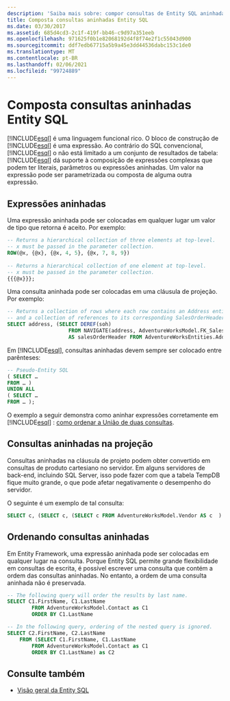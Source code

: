 ```yaml
---
description: 'Saiba mais sobre: compor consultas de Entity SQL aninhadas'
title: Composta consultas aninhadas Entity SQL
ms.date: 03/30/2017
ms.assetid: 685d4cd3-2c1f-419f-bb46-c9d97a351eeb
ms.openlocfilehash: 971625f0b1e82068192d4f8f74e2f1c55043d900
ms.sourcegitcommit: ddf7edb67715a5b9a45e3dd44536dabc153c1de0
ms.translationtype: MT
ms.contentlocale: pt-BR
ms.lasthandoff: 02/06/2021
ms.locfileid: "99724889"
---
```

# <a name="composing-nested-entity-sql-queries"></a>Composta consultas aninhadas Entity SQL

[!INCLUDE[esql](../../../../../../includes/esql-md.md)] é uma linguagem funcional rico. O bloco de construção de [!INCLUDE[esql](../../../../../../includes/esql-md.md)] é uma expressão. Ao contrário do SQL convencional, [!INCLUDE[esql](../../../../../../includes/esql-md.md)] o não está limitado a um conjunto de resultados de tabela: [!INCLUDE[esql](../../../../../../includes/esql-md.md)] dá suporte à composição de expressões complexas que podem ter literais, parâmetros ou expressões aninhadas. Um valor na expressão pode ser parametrizada ou composta de alguma outra expressão.  
  
## <a name="nested-expressions"></a>Expressões aninhadas  

 Uma expressão aninhada pode ser colocadas em qualquer lugar um valor de tipo que retorna é aceito. Por exemplo:  
  
```sql  
-- Returns a hierarchical collection of three elements at top-level.
-- x must be passed in the parameter collection.  
ROW(@x, {@x}, {@x, 4, 5}, {@x, 7, 8, 9})  
  
-- Returns a hierarchical collection of one element at top-level.  
-- x must be passed in the parameter collection.  
{{{@x}}};  
```  
  
 Uma consulta aninhada pode ser colocadas em uma cláusula de projeção. Por exemplo:  
  
```sql  
-- Returns a collection of rows where each row contains an Address entity.  
-- and a collection of references to its corresponding SalesOrderHeader entities.  
SELECT address, (SELECT DEREF(soh)
                    FROM NAVIGATE(address, AdventureWorksModel.FK_SalesOrderHeader_Address_BillToAddressID) AS soh)
                    AS salesOrderHeader FROM AdventureWorksEntities.Address AS address  
```  
  
 Em [!INCLUDE[esql](../../../../../../includes/esql-md.md)], consultas aninhadas devem sempre ser colocado entre parênteses:  
  
```sql  
-- Pseudo-Entity SQL  
( SELECT …  
FROM … )  
UNION ALL  
( SELECT …  
FROM … );  
```  
  
 O exemplo a seguir demonstra como aninhar expressões corretamente em [!INCLUDE[esql](../../../../../../includes/esql-md.md)] : [como ordenar a União de duas consultas](/previous-versions/dotnet/netframework-4.0/bb896299(v=vs.100)).  
  
## <a name="nested-queries-in-projection"></a>Consultas aninhadas na projeção  

 Consultas aninhadas na cláusula de projeto podem obter convertido em consultas de produto cartesiano no servidor. Em alguns servidores de back-end, incluindo SQL Server, isso pode fazer com que a tabela TempDB fique muito grande, o que pode afetar negativamente o desempenho do servidor.  
  
 O seguinte é um exemplo de tal consulta:  
  
```sql  
SELECT c, (SELECT c, (SELECT c FROM AdventureWorksModel.Vendor AS c  ) As Inner2 FROM AdventureWorksModel.JobCandidate AS c  ) As Inner1 FROM AdventureWorksModel.EmployeeDepartmentHistory AS c  
```  
  
## <a name="ordering-nested-queries"></a>Ordenando consultas aninhadas  

 Em Entity Framework, uma expressão aninhada pode ser colocadas em qualquer lugar na consulta. Porque Entity SQL permite grande flexibilidade em consultas de escrita, é possível escrever uma consulta que contém a ordem das consultas aninhadas. No entanto, a ordem de uma consulta aninhada não é preservada.  
  
```sql  
-- The following query will order the results by last name.  
SELECT C1.FirstName, C1.LastName  
        FROM AdventureWorksModel.Contact as C1  
        ORDER BY C1.LastName  
```  
  
```sql  
-- In the following query, ordering of the nested query is ignored.  
SELECT C2.FirstName, C2.LastName  
    FROM (SELECT C1.FirstName, C1.LastName  
        FROM AdventureWorksModel.Contact as C1  
        ORDER BY C1.LastName) as C2  
```  
  
## <a name="see-also"></a>Consulte também

- [Visão geral da Entity SQL](entity-sql-overview.md)

